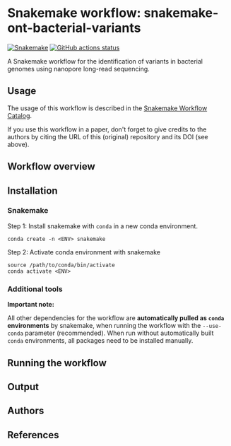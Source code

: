 # Snakemake workflow: snakemake-ont-bacterial-variants

[![Snakemake](https://img.shields.io/badge/snakemake-≥6.3.0-brightgreen.svg)](https://snakemake.github.io)
[![GitHub actions status](https://github.com/<owner>/<repo>/workflows/Tests/badge.svg?branch=main)](https://github.com/<owner>/<repo>/actions?query=branch%3Amain+workflow%3ATests)


A Snakemake workflow for the identification of variants in bacterial genomes using nanopore long-read sequencing.

## Usage

The usage of this workflow is described in the [Snakemake Workflow Catalog](https://snakemake.github.io/snakemake-workflow-catalog/?usage=<owner>%2F<repo>).

If you use this workflow in a paper, don't forget to give credits to the authors by citing the URL of this (original) repository and its DOI (see above).

## Workflow overview

## Installation

### Snakemake

Step 1: Install snakemake with `conda` in a new conda environment.

```
conda create -n <ENV> snakemake
```

Step 2: Activate conda environment with snakemake

```
source /path/to/conda/bin/activate
conda activate <ENV>
```

### Additional tools

**Important note:**

All other dependencies for the workflow are **automatically pulled as `conda` environments** by snakemake, when running the workflow with the `--use-conda` parameter (recommended).
When run without automatically built `conda` environments, all packages need to be installed manually.

## Running the workflow

## Output

## Authors

## References
